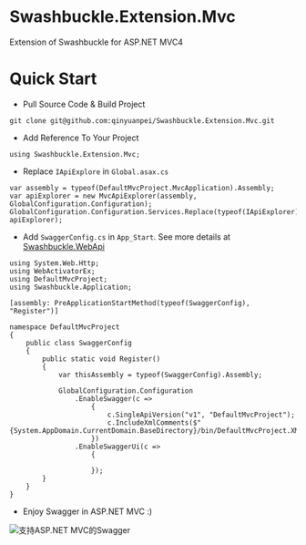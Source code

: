 # Swashbuckle.Extension.Mvc
Extension of Swashbuckle for ASP.NET MVC4

# Quick Start
* Pull Source Code & Build Project
```
git clone git@github.com:qinyuanpei/Swashbuckle.Extension.Mvc.git
```
* Add Reference To Your Project
```CSharp
using Swashbuckle.Extension.Mvc;
```
* Replace `IApiExplore` in `Global.asax.cs`
```CSharp
var assembly = typeof(DefaultMvcProject.MvcApplication).Assembly;
var apiExplorer = new MvcApiExplorer(assembly, GlobalConfiguration.Configuration);
GlobalConfiguration.Configuration.Services.Replace(typeof(IApiExplorer), apiExplorer);
```
* Add `SwaggerConfig.cs` in `App_Start`. See more details at [Swashbuckle.WebApi](https://github.com/domaindrivendev/Swashbuckle.WebApi)
```CSharp
using System.Web.Http;
using WebActivatorEx;
using DefaultMvcProject;
using Swashbuckle.Application;

[assembly: PreApplicationStartMethod(typeof(SwaggerConfig), "Register")]

namespace DefaultMvcProject
{
    public class SwaggerConfig
    {
        public static void Register()
        {
            var thisAssembly = typeof(SwaggerConfig).Assembly;

            GlobalConfiguration.Configuration
                .EnableSwagger(c =>
                    {
                        c.SingleApiVersion("v1", "DefaultMvcProject");
                        c.IncludeXmlComments($"{System.AppDomain.CurrentDomain.BaseDirectory}/bin/DefaultMvcProject.XML");
                    })
                .EnableSwaggerUi(c =>
                    {
                        
                    });
        }
    }
}
```
* Enjoy Swagger in ASP.NET MVC :)

![支持ASP.NET MVC的Swagger](https://github.com/qinyuanpei/Swashbuckle.Extension.Mvc/blob/master/DefaultMvcProject.png?raw=true)





